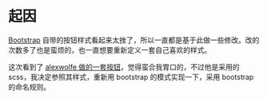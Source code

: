 # 起因

[Bootstrap](http://twitter.github.io/bootstrap/) 自带的按钮样式看起来太挫了，所以一直都是基于此做一些修改。改的次数多了也是蛮烦的，也一直想要重新定义一套自己喜欢的样式。

这次看到了 [alexwolfe 做的一套按钮](http://alexwolfe.github.io/Buttons/)，觉得蛮合我胃口的，不过他是采用的scss，我决定参照其样式，重新用 bootstrap 的模式实现一下，采用 bootstrap 的命名规则。
